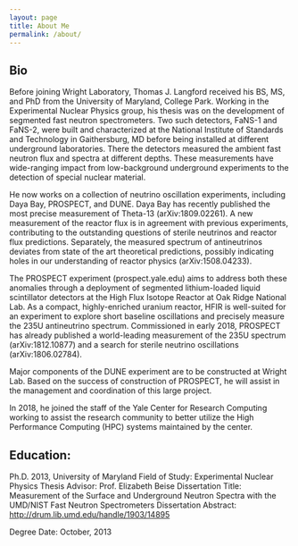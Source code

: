 ```yaml
---
layout: page
title: About Me
permalink: /about/
---
```


## Bio

Before joining Wright Laboratory, Thomas J. Langford received his BS, MS, and PhD from the University of Maryland, College Park. Working in the Experimental Nuclear Physics group, his thesis was on the development of segmented fast neutron spectrometers. Two such detectors, FaNS-1 and FaNS-2, were built and characterized at the National Institute of Standards and Technology in Gaithersburg, MD before being installed at different underground laboratories. There the detectors measured the ambient fast neutron flux and spectra at different depths. These measurements have wide-ranging impact from low-background underground experiments to the detection of special nuclear material.

He now works on a collection of neutrino oscillation experiments, including Daya Bay, PROSPECT, and DUNE. Daya Bay has recently published the most precise measurement of Theta-13 (arXiv:1809.02261). A new measurement of the reactor flux is in agreement with previous experiments, contributing to the outstanding questions of sterile neutrinos and reactor flux predictions. Separately, the measured spectrum of antineutrinos deviates from state of the art theoretical predictions, possibly indicating holes in our understanding of reactor physics (arXiv:1508.04233).

The PROSPECT experiment (prospect.yale.edu) aims to address both these anomalies through a deployment of segmented lithium-loaded liquid scintillator detectors at the High Flux Isotope Reactor at Oak Ridge National Lab. As a compact, highly-enriched uranium reactor, HFIR is well-suited for an experiment to explore short baseline oscillations and precisely measure the 235U antineutrino spectrum. Commissioned in early 2018, PROSPECT has already published a world-leading measurement of the 235U spectrum (arXiv:1812.10877) and a search for sterile neutrino oscillations (arXiv:1806.02784).

Major components of the DUNE experiment are to be constructed at Wright Lab. Based on the success of construction of PROSPECT, he will assist in the management and coordination of this large project.

In 2018, he joined the staff of the Yale Center for Research Computing working to assist the research community to better utilize the High Performance Computing (HPC) systems maintained by the center.

## Education:
Ph.D. 2013, University of Maryland
Field of Study:
Experimental Nuclear Physics
Thesis Advisor:
Prof. Elizabeth Beise
Dissertation Title:
Measurement of the Surface and Underground Neutron Spectra with the UMD/NIST Fast Neutron Spectrometers
Dissertation Abstract:
http://drum.lib.umd.edu/handle/1903/14895

Degree Date:
October, 2013
